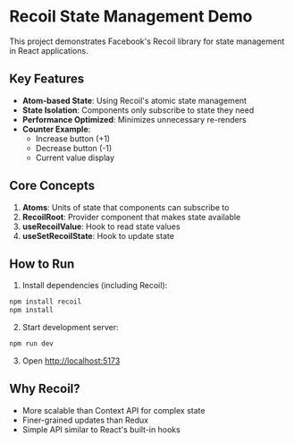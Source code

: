 # Recoil State Management Demo

This project demonstrates Facebook's Recoil library for state management in React applications.

## Key Features

- **Atom-based State**: Using Recoil's atomic state management
- **State Isolation**: Components only subscribe to state they need
- **Performance Optimized**: Minimizes unnecessary re-renders
- **Counter Example**:
  - Increase button (+1)
  - Decrease button (-1)
  - Current value display

## Core Concepts

1. **Atoms**: Units of state that components can subscribe to
2. **RecoilRoot**: Provider component that makes state available
3. **useRecoilValue**: Hook to read state values
4. **useSetRecoilState**: Hook to update state

## How to Run

1. Install dependencies (including Recoil):
```bash
npm install recoil
npm install
```

2. Start development server:
```bash
npm run dev
```
3. Open [http://localhost:5173](http://localhost:5173)

## Why Recoil?

- More scalable than Context API for complex state
- Finer-grained updates than Redux
- Simple API similar to React's built-in hooks
